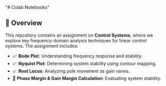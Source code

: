 "# Colab Notebooks" 

## 📖 Overview
This repository contains an assignment on **Control Systems**, where we explore key frequency-domain analysis techniques for linear control systems. The assignment includes:

- 📈 **Bode Plot**: Understanding frequency response and stability.
- 📈 **Nyquist Plot**: Determining system stability using contour mapping.
- 📈 **Root Locus**: Analyzing pole movement as gain varies.
- 📏 **Phase Margin & Gain Margin Calculation**: Evaluating system stability.

